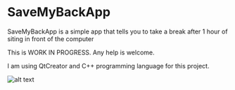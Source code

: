 # SaveMyBackApp
SaveMyBackApp is a simple app that tells you to take a break after 1 hour of siting in front of the computer

This is WORK IN PROGRESS. Any help is welcome.

I am using QtCreator and C++ programming language for this project.

![alt text](https://github.com/luciandinu93/SaveMyBackApp/master/src/img/APP.PNG)
